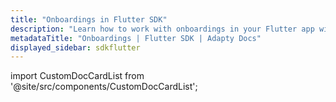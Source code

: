 ```yaml
---
title: "Onboardings in Flutter SDK"
description: "Learn how to work with onboardings in your Flutter app with Adapty SDK."
metadataTitle: "Onboardings | Flutter SDK | Adapty Docs"
displayed_sidebar: sdkflutter
---
```


import CustomDocCardList from '@site/src/components/CustomDocCardList';

<CustomDocCardList />